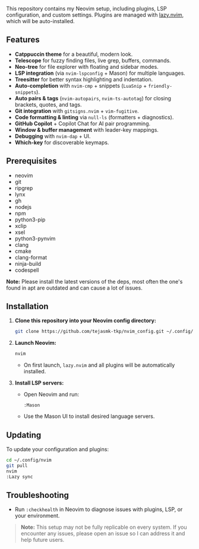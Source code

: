 This repository contains my Neovim setup, including plugins, LSP configuration, and custom settings. Plugins are managed with [lazy.nvim](https://github.com/folke/lazy.nvim), which will be auto-installed.

## Features

- **Catppuccin theme** for a beautiful, modern look.  
- **Telescope** for fuzzy finding files, live grep, buffers, commands.  
- **Neo-tree** for file explorer with floating and sidebar modes.  
- **LSP integration** (via `nvim-lspconfig` + Mason) for multiple languages.  
- **Treesitter** for better syntax highlighting and indentation.  
- **Auto-completion** with `nvim-cmp` + snippets (`LuaSnip` + `friendly-snippets`).  
- **Auto pairs & tags** (`nvim-autopairs`, `nvim-ts-autotag`) for closing brackets, quotes, and tags.  
- **Git integration** with `gitsigns.nvim` + `vim-fugitive`.  
- **Code formatting & linting** via `null-ls` (formatters + diagnostics).  
- **GitHub Copilot** + Copilot Chat for AI pair programming.  
- **Window & buffer management** with leader-key mappings.  
- **Debugging** with `nvim-dap` + UI.  
- **Which-key** for discoverable keymaps. 

## Prerequisites

- neovim
- git
- ripgrep
- lynx
- gh
- nodejs
- npm
- python3-pip
- xclip
- xsel
- python3-pynvim
- clang
- cmake
- clang-format
- ninja-build
- codespell

**Note:** Please install the latest versions of the deps, most often the one's found in apt are outdated and can cause a lot of issues.

## Installation

1. **Clone this repository into your Neovim config directory:**
   ```sh
   git clone https://github.com/tejasmk-tkp/nvim_config.git ~/.config/nvim
   ```

2. **Launch Neovim:**
   ```sh
   nvim
   ```
   - On first launch, `lazy.nvim` and all plugins will be automatically installed.

3. **Install LSP servers:**
   - Open Neovim and run:
     ```
     :Mason
     ```
   - Use the Mason UI to install desired language servers.

## Updating

To update your configuration and plugins:
```sh
cd ~/.config/nvim
git pull
nvim
:Lazy sync
```

## Troubleshooting

- Run `:checkhealth` in Neovim to diagnose issues with plugins, LSP, or your environment.

> **Note:** This setup may not be fully replicable on every system. If you encounter any issues, please open an issue so I can address it and help future users.
